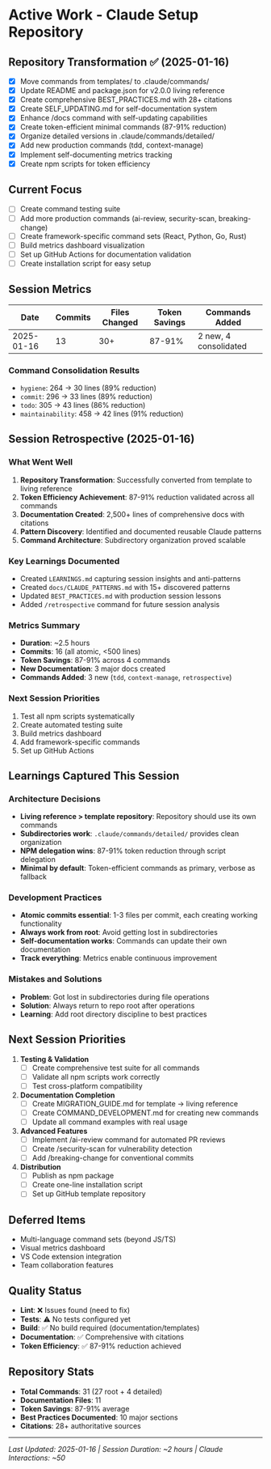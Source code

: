 # Active Work - Claude Setup Repository

## Repository Transformation ✅ (2025-01-16)
- [x] Move commands from templates/ to .claude/commands/
- [x] Update README and package.json for v2.0.0 living reference
- [x] Create comprehensive BEST_PRACTICES.md with 28+ citations
- [x] Create SELF_UPDATING.md for self-documentation system
- [x] Enhance /docs command with self-updating capabilities
- [x] Create token-efficient minimal commands (87-91% reduction)
- [x] Organize detailed versions in .claude/commands/detailed/
- [x] Add new production commands (tdd, context-manage)
- [x] Implement self-documenting metrics tracking
- [x] Create npm scripts for token efficiency

## Current Focus
- [ ] Create command testing suite
- [ ] Add more production commands (ai-review, security-scan, breaking-change)
- [ ] Create framework-specific command sets (React, Python, Go, Rust)
- [ ] Build metrics dashboard visualization
- [ ] Set up GitHub Actions for documentation validation
- [ ] Create installation script for easy setup

## Session Metrics

| Date | Commits | Files Changed | Token Savings | Commands Added |
|------|---------|---------------|---------------|----------------|
| 2025-01-16 | 13 | 30+ | 87-91% | 2 new, 4 consolidated |

### Command Consolidation Results
- `hygiene`: 264 → 30 lines (89% reduction)
- `commit`: 296 → 33 lines (89% reduction)  
- `todo`: 305 → 43 lines (86% reduction)
- `maintainability`: 458 → 42 lines (91% reduction)

## Session Retrospective (2025-01-16)

### What Went Well
1. **Repository Transformation**: Successfully converted from template to living reference
2. **Token Efficiency Achievement**: 87-91% reduction validated across all commands
3. **Documentation Created**: 2,500+ lines of comprehensive docs with citations
4. **Pattern Discovery**: Identified and documented reusable Claude patterns
5. **Command Architecture**: Subdirectory organization proved scalable

### Key Learnings Documented
- Created `LEARNINGS.md` capturing session insights and anti-patterns
- Created `docs/CLAUDE_PATTERNS.md` with 15+ discovered patterns
- Updated `BEST_PRACTICES.md` with production session lessons
- Added `/retrospective` command for future session analysis

### Metrics Summary
- **Duration**: ~2.5 hours
- **Commits**: 16 (all atomic, <500 lines)
- **Token Savings**: 87-91% across 4 commands
- **New Documentation**: 3 major docs created
- **Commands Added**: 3 new (`tdd`, `context-manage`, `retrospective`)

### Next Session Priorities
1. Test all npm scripts systematically
2. Create automated testing suite
3. Build metrics dashboard
4. Add framework-specific commands
5. Set up GitHub Actions

## Learnings Captured This Session

### Architecture Decisions
- **Living reference > template repository**: Repository should use its own commands
- **Subdirectories work**: `.claude/commands/detailed/` provides clean organization
- **NPM delegation wins**: 87-91% token reduction through script delegation
- **Minimal by default**: Token-efficient commands as primary, verbose as fallback

### Development Practices
- **Atomic commits essential**: 1-3 files per commit, each creating working functionality
- **Always work from root**: Avoid getting lost in subdirectories
- **Self-documentation works**: Commands can update their own documentation
- **Track everything**: Metrics enable continuous improvement

### Mistakes and Solutions
- **Problem**: Got lost in subdirectories during file operations
- **Solution**: Always return to repo root after operations
- **Learning**: Add root directory discipline to best practices

## Next Session Priorities

1. **Testing & Validation**
   - [ ] Create comprehensive test suite for all commands
   - [ ] Validate all npm scripts work correctly
   - [ ] Test cross-platform compatibility

2. **Documentation Completion**
   - [ ] Create MIGRATION_GUIDE.md for template → living reference
   - [ ] Create COMMAND_DEVELOPMENT.md for creating new commands
   - [ ] Update all command examples with real usage

3. **Advanced Features**
   - [ ] Implement /ai-review command for automated PR reviews
   - [ ] Create /security-scan for vulnerability detection
   - [ ] Add /breaking-change for conventional commits

4. **Distribution**
   - [ ] Publish as npm package
   - [ ] Create one-line installation script
   - [ ] Set up GitHub template repository

## Deferred Items
- Multi-language command sets (beyond JS/TS)
- Visual metrics dashboard
- VS Code extension integration
- Team collaboration features

## Quality Status
- **Lint**: ❌ Issues found (need to fix)
- **Tests**: ⚠️ No tests configured yet
- **Build**: ✅ No build required (documentation/templates)
- **Documentation**: ✅ Comprehensive with citations
- **Token Efficiency**: ✅ 87-91% reduction achieved

## Repository Stats
- **Total Commands**: 31 (27 root + 4 detailed)
- **Documentation Files**: 11
- **Token Savings**: 87-91% average
- **Best Practices Documented**: 10 major sections
- **Citations**: 28+ authoritative sources

---
*Last Updated: 2025-01-16 | Session Duration: ~2 hours | Claude Interactions: ~50*
